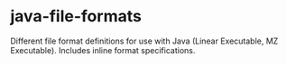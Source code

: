 # java-file-formats

Different file format definitions for use with Java (Linear Executable, MZ Executable). Includes inline format specifications.
